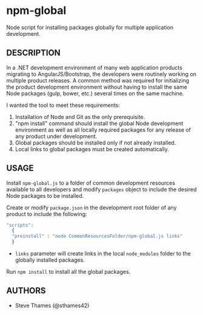 # npm-global
Node script for installing packages globally for multiple application development.

## DESCRIPTION

In a .NET development environment of many web application products migrating to AngularJS/Bootstrap, the developers were routinely working on multiple product releases. A common method was required for initializing the product development environment without having to install the same Node packages (gulp, bower, etc.) several times on the same machine.

I wanted the tool to meet these requirements:

1. Installation of Node and Git as the only prerequisite.
2. "npm install" command should install the global Node development environment as well as all locally required packages for any release of any product under development.
3. Global packages should be installed only if not already installed.
4. Local links to global packages must be created automatically.

## USAGE

Install ``npm-global.js`` to a folder of common development resources available to all developers and modify ``packages`` object  to include the desired Node packages to be installed.

Create or modify ``package.json`` in the development root folder of any product to include the following:
```javascript
"scripts":
  {
  "preinstall" : "node CommonResourcesFolder/npm-global.js links"
  }
```
- ``links`` parameter will create links in the local ``node_modules`` folder to the globally installed packages.

Run `npm install` to install all the global packages. 



## AUTHORS

* Steve Thames (@sthames42)
